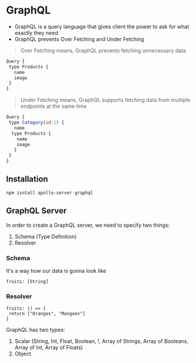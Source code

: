 # GraphQL

- GraphQL is a query language that gives client the power to ask for what exactly they need 
- GraphQL prevents Over Fetching and Under Fetching
 
 
> Over Fetching means, GraphQL prevents fetching unnecessary data
```js
Query {
 type Products {
   name
   image
 }
}
```

> Under Fetching means, GraphQL supports fetching data from multiple endpoints at the same time

```js
Query {
 type Category(id:1) {
   name
  type Products {
    name
    image
   }
 }
}
```

## Installation
```
npm isntall apollo-server graphql
```

## GraphQL Server
In order to create a GraphQL server, we need to specify two things: 
1. Schema (Type Definition)
2. Resolver

### Schema
It's a way how our data is gonna look like
```
fruits: [String]
```
### Resolver
```
fruits: () => {
 return ["Oranges", "Mangoes"]
}
```

GraphQL has two types:
1. Scalar (String, Int, Float, Boolean, !, Array of Strings, Array of Booleans, Array of Int, Array of Floats)
2. Object 
